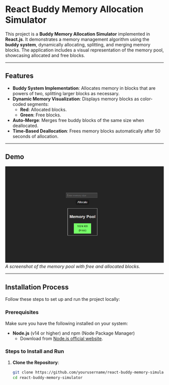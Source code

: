 # React Buddy Memory Allocation Simulator

This project is a **Buddy Memory Allocation Simulator** implemented in **React.js**. It demonstrates a memory management algorithm using the **buddy system**, dynamically allocating, splitting, and merging memory blocks. The application includes a visual representation of the memory pool, showcasing allocated and free blocks.

---

## Features

- **Buddy System Implementation**: Allocates memory in blocks that are powers of two, splitting larger blocks as necessary.
- **Dynamic Memory Visualization**: Displays memory blocks as color-coded segments:
  - **Red**: Allocated blocks.
  - **Green**: Free blocks.
- **Auto-Merge**: Merges free buddy blocks of the same size when deallocated.
- **Time-Based Deallocation**: Frees memory blocks automatically after 50 seconds of allocation.

---

## Demo

![Memory Pool Visualization](./src/assets/screenshot.PNG)
*A screenshot of the memory pool with free and allocated blocks.*

---

## Installation Process

Follow these steps to set up and run the project locally:

### Prerequisites
Make sure you have the following installed on your system:
- **Node.js** (v14 or higher) and npm (Node Package Manager)
  - Download from [Node.js official website](https://nodejs.org/).

### Steps to Install and Run

1. **Clone the Repository**:
   ```bash
   git clone https://github.com/yourusername/react-buddy-memory-simulator.git
   cd react-buddy-memory-simulator
